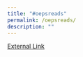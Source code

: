 ```yaml
---
title: "#oepsreads"
permalink: /oepsreads/
description: ""
---
```

<a href="https://padlet.com/operaestateprisch/oepsreads">External Link</a>